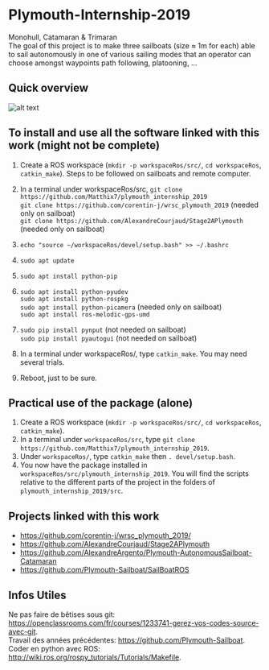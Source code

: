 # Plymouth-Internship-2019
Monohull, Catamaran &amp; Trimaran  
The goal of this project is to make three sailboats (size ≈ 1m for each) able to sail autonomously in one of various sailing modes that an operator can choose amongst waypoints path following, platooning, ...  


## Quick overview
![alt text](https://github.com/Matthix7/plymouth_internship_2019/blob/master/Visuels/Vue%20d'ensemble%201.png "Overview")

## To install and use all the software linked with this work (might not be complete)
1) Create a ROS workspace (`mkdir -p workspaceRos/src/`, `cd workspaceRos`, `catkin_make`). Steps to be followed on sailboats and remote computer.

2) In a terminal under workspaceRos/src, 
 `git clone https://github.com/Matthix7/plymouth_internship_2019`  
 `git clone https://github.com/corentin-j/wrsc_plymouth_2019` (needed only on sailboat)  
 `git clone https://github.com/AlexandreCourjaud/Stage2APlymouth` (needed only on sailboat)  

3) `echo "source ~/workspaceRos/devel/setup.bash" >> ~/.bashrc`

4) `sudo apt update`

5) `sudo apt install python-pip`

6) `sudo apt install python-pyudev`  
   `sudo apt install python-rospkg`  
   `sudo apt install python-picamera` (needed only on sailboat)  
   `sudo apt install ros-melodic-gps-umd`  

7) `sudo pip install pynput` (not needed on sailboat)  
   `sudo pip install pyautogui` (not needed on sailboat)

8) In a terminal under workspaceRos/, type `catkin_make`. You may need several trials.  

9) Reboot, just to be sure.

## Practical use of the package (alone)
1) Create a ROS workspace (`mkdir -p workspaceRos/src/`, `cd workspaceRos`, `catkin_make`).
2) In a terminal under `workspaceRos/src`, type `git clone https://github.com/Matthix7/plymouth_internship_2019`.
3) Under `workspaceRos/`, type `catkin_make` then `. devel/setup.bash`.
4) You now have the package installed in `workspaceRos/src/plymouth_internship_2019`. You will find the scripts relative to the different parts of the project in the folders of `plymouth_internship_2019/src`.

## Projects linked with this work
* https://github.com/corentin-j/wrsc_plymouth_2019/
* https://github.com/AlexandreCourjaud/Stage2APlymouth
* https://github.com/AlexandreArgento/Plymouth-AutonomousSailboat-Catamaran
* https://github.com/Plymouth-Sailboat/SailBoatROS

## Infos Utiles
Ne pas faire de bêtises sous git: https://openclassrooms.com/fr/courses/1233741-gerez-vos-codes-source-avec-git.    
Travail des années précédentes: https://github.com/Plymouth-Sailboat.  
Coder en python avec ROS: http://wiki.ros.org/rospy_tutorials/Tutorials/Makefile.  
